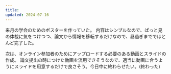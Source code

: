 ```yaml
---
title:
updated: 2024-07-16
---
```


来月の学会のためのポスターを作っていた。
内容はシンプルなので、ぱっと見の体裁に気をつけつつ、論文から情報を移転するだけなので、昼過ぎまででほとんど完了した。

次は、オンライン参加者のためにアップロードする必要のある動画とスライドの作成。
論文提出の時につけた動画を流用できそうなので、適当に動画に合うようにスライドを用意するだけで良さそう。今日中に終わらせたい。(終わった)
